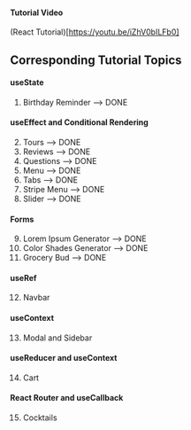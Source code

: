 #### Tutorial Video

(React Tutorial)[https://youtu.be/iZhV0bILFb0]

## Corresponding Tutorial Topics

#### useState

1. Birthday Reminder --> DONE

#### useEffect and Conditional Rendering

2. Tours --> DONE
3. Reviews --> DONE
4. Questions --> DONE
5. Menu --> DONE
6. Tabs --> DONE
7. Stripe Menu --> DONE
8. Slider --> DONE

#### Forms

9. Lorem Ipsum Generator --> DONE
10. Color Shades Generator --> DONE
11. Grocery Bud --> DONE

#### useRef

12. Navbar

#### useContext

13. Modal and Sidebar

#### useReducer and useContext

14. Cart

#### React Router and useCallback

15. Cocktails
